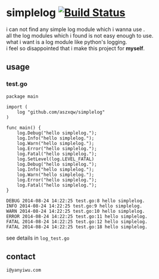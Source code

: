 # simplelog [![Build Status](https://travis-ci.org/aszxqw/simplelog.svg?branch=master)](https://travis-ci.org/aszxqw/simplelog)

i can not find any simple log module which i wanna use .  
all the log modules which i found is not easy enough to use.  
what i want is a log module like python's logging.  
i feel so disappointed that i make this project for **myself**.  

## usage

### test.go

```
package main

import (
    log "github.com/aszxqw/simplelog"
)

func main() {
    log.Debug("hello simplelog.");
    log.Info("hello simplelog.");
    log.Warn("hello simplelog.");
    log.Error("hello simplelog.");
    log.Fatal("hello simplelog.");
    log.SetLevel(log.LEVEL_FATAL)
    log.Debug("hello simplelog.");
    log.Info("hello simplelog.");
    log.Warn("hello simplelog.");
    log.Error("hello simplelog.");
    log.Fatal("hello simplelog.");
}
```

```
DEBUG 2014-08-24 14:22:25 test.go:8 hello simplelog.
INFO 2014-08-24 14:22:25 test.go:9 hello simplelog.
WARN 2014-08-24 14:22:25 test.go:10 hello simplelog.
ERROR 2014-08-24 14:22:25 test.go:11 hello simplelog.
FATAL 2014-08-24 14:22:25 test.go:12 hello simplelog.
FATAL 2014-08-24 14:22:25 test.go:18 hello simplelog.
```

see details in `log_test.go`

## contact

```
i@yanyiwu.com
```

